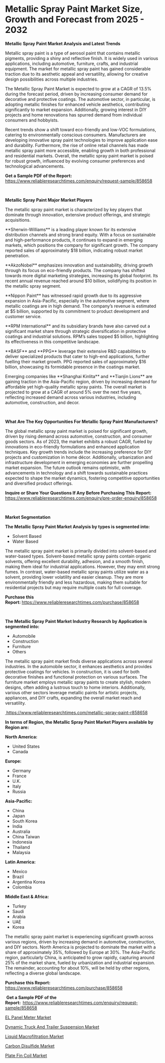 <p><h1>Metallic Spray Paint Market Size, Growth and Forecast from 2025 - 2032</h1></p><p><strong>Metallic Spray Paint Market Analysis and Latest Trends</strong></p>
<p><p>Metallic spray paint is a type of aerosol paint that contains metallic pigments, providing a shiny and reflective finish. It is widely used in various applications, including automotive, furniture, crafts, and industrial equipment. The market for metallic spray paint has gained considerable traction due to its aesthetic appeal and versatility, allowing for creative design possibilities across multiple industries.</p><p>The Metallic Spray Paint Market is expected to grow at a CAGR of 13.5% during the forecast period, driven by increasing consumer demand for decorative and protective coatings. The automotive sector, in particular, is adopting metallic finishes for enhanced vehicle aesthetics, contributing significantly to market expansion. Additionally, growing interest in DIY projects and home renovations has spurred demand from individual consumers and hobbyists.</p><p>Recent trends show a shift toward eco-friendly and low-VOC formulations, catering to environmentally conscious consumers. Manufacturers are developing innovative spray paint technologies to improve application ease and durability. Furthermore, the rise of online retail channels has made metallic spray paint more accessible, enabling growth in both professional and residential markets. Overall, the metallic spray paint market is poised for robust growth, influenced by evolving consumer preferences and technological advancements.</p></p>
<p><strong>Get a Sample PDF of the Report:&nbsp;</strong> <a href="https://www.reliableresearchtimes.com/enquiry/request-sample/858658?utm_campaign=2641&utm_medium=2&utm_source=Github&utm_content=ia&utm_term=31032025&utm_id=metallic-spray-paint">https://www.reliableresearchtimes.com/enquiry/request-sample/858658</a></p>
<p>&nbsp;</p>
<p><strong>Metallic Spray Paint Major Market Players</strong></p>
<p><p>The metallic spray paint market is characterized by key players that dominate through innovation, extensive product offerings, and strategic acquisitions. </p><p>**Sherwin-Williams** is a leading player known for its extensive distribution channels and strong brand equity. With a focus on sustainable and high-performance products, it continues to expand in emerging markets, which positions the company for significant growth. The company reported sales of approximately $18 billion, indicating robust market penetration.</p><p>**AkzoNobel** emphasizes innovation and sustainability, driving growth through its focus on eco-friendly products. The company has shifted towards more digital marketing strategies, increasing its global footprint. Its recent annual revenue reached around $10 billion, solidifying its position in the metallic spray segment.</p><p>**Nippon Paint** has witnessed rapid growth due to its aggressive expansion in Asia-Pacific, especially in the automotive segment, where metallic coatings are in high demand. The company’s revenue is estimated at $5 billion, supported by its commitment to product development and customer service.</p><p>**RPM International** and its subsidiary brands have also carved out a significant market share through strategic diversification in protective coatings and industrial solutions. RPM’s sales topped $5 billion, highlighting its effectiveness in this competitive landscape.</p><p>**BASF** and **PPG** leverage their extensive R&D capabilities to deliver specialized products that cater to high-end applications, further fuelling their market growth. PPG reported sales of approximately $16 billion, showcasing its formidable presence in the coatings market.</p><p>Emerging companies like **Shanghai Kinlita** and **Tianjin Lions** are gaining traction in the Asia-Pacific region, driven by increasing demand for affordable yet high-quality metallic spray paints. The overall market is projected to grow at a CAGR of around 5% over the next five years, reflecting increased demand across various industries, including automotive, construction, and decor.</p></p>
<p>&nbsp;</p>
<p><strong>What Are The Key Opportunities For Metallic Spray Paint Manufacturers?</strong></p>
<p><p>The global metallic spray paint market is poised for significant growth, driven by rising demand across automotive, construction, and consumer goods sectors. As of 2023, the market exhibits a robust CAGR, fueled by innovations in eco-friendly formulations and enhanced application techniques. Key growth trends include the increasing preference for DIY projects and customization in home décor. Additionally, urbanization and infrastructure development in emerging economies are further propelling market expansion. The future outlook remains optimistic, with advancements in technology and a shift towards sustainable practices expected to shape the market dynamics, fostering competitive opportunities and diversified product offerings.</p></p>
<p><strong>Inquire or Share Your Questions If Any Before Purchasing This Report:</strong> <a href="https://www.reliableresearchtimes.com/enquiry/pre-order-enquiry/858658?utm_campaign=2641&utm_medium=2&utm_source=Github&utm_content=ia&utm_term=31032025&utm_id=metallic-spray-paint">https://www.reliableresearchtimes.com/enquiry/pre-order-enquiry/858658</a></p>
<p>&nbsp;</p>
<p><strong>Market Segmentation</strong></p>
<p><strong>The Metallic Spray Paint Market Analysis by types is segmented into:</strong></p>
<p><ul><li>Solvent Based</li><li>Water Based</li></ul></p>
<p><p>The metallic spray paint market is primarily divided into solvent-based and water-based types. Solvent-based metallic spray paints contain organic solvents, offering excellent durability, adhesion, and a smooth finish, making them ideal for industrial applications. However, they may emit strong fumes. In contrast, water-based metallic spray paints utilize water as a solvent, providing lower volatility and easier cleanup. They are more environmentally friendly and less hazardous, making them suitable for residential projects but may require multiple coats for full coverage.</p></p>
<p><strong>Purchase this Report:&nbsp;</strong><a href="https://www.reliableresearchtimes.com/purchase/858658?utm_campaign=2641&utm_medium=2&utm_source=Github&utm_content=ia&utm_term=31032025&utm_id=metallic-spray-paint">https://www.reliableresearchtimes.com/purchase/858658</a></p>
<p>&nbsp;</p>
<p><strong>The Metallic Spray Paint Market Industry Research by Application is segmented into:</strong></p>
<p><ul><li>Automobile</li><li>Construction</li><li>Furniture</li><li>Others</li></ul></p>
<p><p>The metallic spray paint market finds diverse applications across several industries. In the automobile sector, it enhances aesthetics and provides protective coatings for vehicles. In construction, it is used for both decorative finishes and functional protection on various surfaces. The furniture market employs metallic spray paints to create stylish, modern designs, often adding a lustrous touch to home interiors. Additionally, various other sectors leverage metallic paints for artistic projects, appliances, and DIY crafts, expanding the overall market reach and versatility.</p></p>
<p><a href="https://www.reliableresearchtimes.com/metallic-spray-paint-r858658?utm_campaign=2641&utm_medium=2&utm_source=Github&utm_content=ia&utm_term=31032025&utm_id=metallic-spray-paint">&nbsp;https://www.reliableresearchtimes.com/metallic-spray-paint-r858658</a></p>
<p><strong>In terms of Region, the Metallic Spray Paint Market Players available by Region are:</strong></p>
<p>
    <p> <strong> North America: </strong>
        <ul>
            <li>United States</li>
            <li>Canada</li>
        </ul>
        </p> 
    <p> <strong> Europe: </strong>
        <ul>
            <li>Germany</li>
            <li>France</li>
            <li>U.K.</li>
            <li>Italy</li>
            <li>Russia</li>
        </ul>
        </p> 
    <p> <strong> Asia-Pacific: </strong>
        <ul>
            <li>China</li>
            <li>Japan</li>
            <li>South Korea</li>
            <li>India</li>
            <li>Australia</li>
            <li>China Taiwan</li>
            <li>Indonesia</li>
            <li>Thailand</li>
            <li>Malaysia</li>
        </ul>
        </p> 
    <p> <strong> Latin America: </strong>
        <ul>
            <li>Mexico</li>
            <li>Brazil</li>
            <li>Argentina Korea</li>
            <li>Colombia</li>
        </ul>
        </p> 
    <p> <strong> Middle East & Africa: </strong>
        <ul>
            <li>Turkey</li>
            <li>Saudi</li>
            <li>Arabia</li>
            <li>UAE</li>
            <li>Korea</li>
        </ul>
    </p>
    </p>
<p><p>The metallic spray paint market is experiencing significant growth across various regions, driven by increasing demand in automotive, construction, and DIY sectors. North America is projected to dominate the market with a share of approximately 35%, followed by Europe at 30%. The Asia-Pacific region, particularly China, is anticipated to grow rapidly, capturing around 25% of the market share, fueled by urbanization and industrial expansion. The remainder, accounting for about 10%, will be held by other regions, reflecting a diverse global landscape.</p></p>
<p><strong>Purchase this Report: </strong><a href="https://www.reliableresearchtimes.com/purchase/858658?utm_campaign=2641&utm_medium=2&utm_source=Github&utm_content=ia&utm_term=31032025&utm_id=metallic-spray-paint">https://www.reliableresearchtimes.com/purchase/858658</a></p>
<p>&nbsp;<strong>Get a Sample PDF of the Report:&nbsp;&nbsp;</strong><a href="https://www.reliableresearchtimes.com/enquiry/request-sample/858658?utm_campaign=2641&utm_medium=2&utm_source=Github&utm_content=ia&utm_term=31032025&utm_id=metallic-spray-paint">https://www.reliableresearchtimes.com/enquiry/request-sample/858658</a></p>
<p><strong></strong></p>
<p><p><a href="https://www.linkedin.com/pulse/future-trends-global-el-panel-meter-market-insights-analysis-st83e?utm_campaign=2641&utm_medium=2&utm_source=Github&utm_content=ia&utm_term=31032025&utm_id=metallic-spray-paint">EL Panel Meter Market</a></p><p><a href="https://www.linkedin.com/pulse/dynamic-truck-trailer-suspension-market-analysis-product-segmentation-dxcee?utm_campaign=2641&utm_medium=2&utm_source=Github&utm_content=ia&utm_term=31032025&utm_id=metallic-spray-paint">Dynamic Truck And Trailer Suspension Market</a></p><p><a href="https://www.linkedin.com/pulse/liquid-macrofiltration-market-sizeshare-recent-development-olmre?utm_campaign=2641&utm_medium=2&utm_source=Github&utm_content=ia&utm_term=31032025&utm_id=metallic-spray-paint">Liquid Macrofiltration Market</a></p><p><a href="https://github.com/lisaeichler20775/Market-Research-Report-List-1/blob/main/carbon-disulfide-market.md?utm_campaign=2641&utm_medium=2&utm_source=Github&utm_content=ia&utm_term=31032025&utm_id=metallic-spray-paint">Carbon Disulfide Market</a></p><p><a href="https://github.com/rushanday/Market-Research-Report-List-1/blob/main/plate-fin-coil-market.md?utm_campaign=2641&utm_medium=2&utm_source=Github&utm_content=ia&utm_term=31032025&utm_id=metallic-spray-paint">Plate Fin Coil Market</a></p></p>